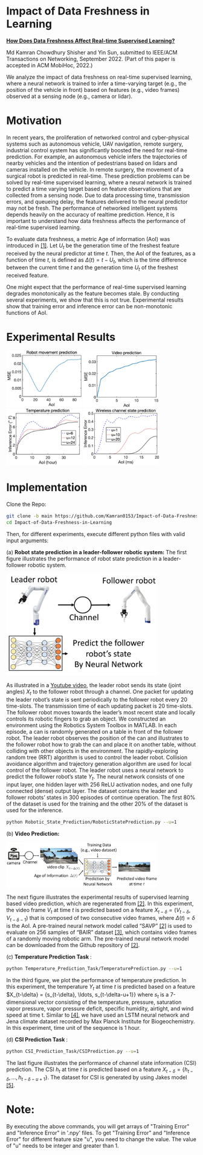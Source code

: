 # Impact of Data Freshness in Learning

[<b>How Does Data Freshness Affect Real-time Supervised Learning?</b>](http://webhome.auburn.edu/~yzs0078/TechnicalReportMobihoc22.pdf) 

Md Kamran Chowdhury Shisher and Yin Sun, submitted to IEEE/ACM Transactions on Networking, September 2022. (Part of this paper is accepted in ACM MobiHoc, 2022.)

We analyze the impact of data freshness on real-time supervised learning, where a neural network is trained to infer a time-varying target (e.g., the position of the vehicle in front) based on features (e.g., video frames) observed at a sensing node (e.g., camera or lidar). 

# Motivation
In recent years, the proliferation of networked control and cyber-physical systems such as autonomous vehicle, UAV navigation, remote surgery, industrial control system has significantly boosted the need for real-time prediction. For example, an autonomous vehicle infers the trajectories of
nearby vehicles and the intention of pedestrians based on lidars and cameras installed on the vehicle. In remote surgery, the
movement of a surgical robot is predicted in real-time. These prediction problems can be solved by real-time supervised
learning, where a neural network is trained to predict a time varying target based on feature observations that are collected
from a sensing node. Due to data processing time, transmission errors, and queueing delay, the features delivered to the neural
predictor may not be fresh. The performance of networked intelligent systems depends heavily on the accuracy of realtime
prediction. Hence, it is important to understand how data freshness affects the performance of real-time supervised
learning.

To evaluate data freshness, a metric Age of information (AoI) was introduced in [[1]](https://www.youtube.com/watch?v=_z4FHuu3-ag). Let $U_t$ be the generation time of the freshest feature received by the neural predictor at time $t$. Then, the AoI of the features, as a function of time $t$, is defined as $\Delta(t) = t-U_t$, which is the time difference between the current time $t$ and the generation time $U_t$ of the freshest received feature.

One might expect that the performance of real-time supervised learning degrades monotonically as the feature becomes stale. By conducting several experiments, we show that this is not true. Experimental results show that training error and inference error can be non-monotonic functions of AoI.

# Experimental Results
<p float="left">
  <img src="/RobotInferenceError.jpg" width="200" />
  <img src="/VideoInferenceError.jpg" width="200" /> 
  <img src="/TemperatureInferenceError.jpg" width="200" />
  <img src="/WirelessCSIInferenceError.jpg" width="200" />
</p>

# Implementation

Clone the Repo:
```sh
git clone -b main https://github.com/Kamran0153/Impact-of-Data-Freshness-in-Learning.git 
cd Impact-of-Data-Freshness-in-Learning
```

Then, for different experiments, execute different python files with valid input arguments:

(a) <b>Robot state prediction in a leader-follower robotic system:</b>
The first figure illustrates the performance of robot state prediction in
a leader-follower robotic system. 
<p float="left">
  <img src="/RoboticExperimentModel.png" width="400"></p>

As illustrated in a [Youtube video](https://www.youtube.com/watch?v=_z4FHuu3-ag), the leader robot sends its state (joint angles) $X_t$ to the follower robot through a channel. One packet for updating the leader robot’s state is sent periodically to the follower robot every 20 time-slots. The transmission time of each updating packet is 20 time-slots. The follower robot moves towards the leader’s most recent state and locally controls its robotic fingers to grab an object. We constructed an environment using the Robotics System Toolbox in MATLAB. In each episode, a can is randomly generated on a table in front of the follower robot. The leader robot observes the position of the can and illustrates to the follower robot how to grab the can and place it on another table, without colliding with other objects in the environment. The rapidly-exploring random tree (RRT) algorithm is used to control the leader robot. Collision avoidance algorithm and trajectory generation algorithm are used for local control of the follower robot. The leader robot uses a neural network to predict the follower robot’s state $Y_t$. The neural network consists of one input layer, one hidden layer with 256 ReLU activation nodes, and one fully connected (dense) output layer. The dataset contains the leader and follower robots’ states in 300 episodes of continue operation. The first 80% of the dataset is used for the training and the other 20% of the dataset is used for the inference. 

```sh
python Robotic_State_Prediction/RoboticStatePrediction.py --u=1
```

(b) <b>Video Prediction:</b> 
<p float="left">
  <img src="/Video_Prediction_Model.png" width="400"></p>
  
The next figure illustrates the experimental results of supervised learning based video prediction, which are regenerated from [[2]](https://arxiv.org/abs/1804.01523). In this experiment, the video frame $V_t$ at time $t$ is predicted based on a feature $X_{t-\delta} = (V_{t-\delta}, V_{t-\delta-1})$ that is composed of two consecutive video frames, where $\Delta(t) = \delta$ is the AoI. A pre-trained neural network model called “SAVP” [[2]](https://arxiv.org/abs/1804.01523) is used to evaluate on 256 samples of “BAIR” dataset [[3]](https://arxiv.org/abs/1710.05268), which contains video frames of a randomly moving robotic arm. The pre-trained neural network model can be downloaded from the Github repository of [[2]](https://arxiv.org/abs/1804.01523).

(c) <b> Temperature Prediction Task </b>:
```sh
python Temperature_Prediction_Task/TemperaturePrediction.py --u=1
```
In the third figure, we plot the performance of temperature prediction. In this experiment, the temperature $Y_t$ at time $t$ is predicted based on a feature $X_{t-\delta} = \{s_{t-\delta}, \ldots, s_{t-\delta-u+1}\}  where $s_t$ is a 7-dimensional vector consisting of the temperature, pressure, saturation vapor pressure, vapor pressure deficit, specific humidity, airtight, and wind speed at time t. Similar to [[4]](https://keras.io/examples/timeseries/timeseries_weather_forecasting/), we have used an LSTM neural network and Jena climate dataset recorded by Max Planck Institute for Biogeochemistry. In this experiment, time unit of the sequence is 1 hour. 

(d) <b> CSI Prediction Task </b>:

```sh
python CSI_Prediction_Task/CSIPrediction.py --u=1
```
The last figure illustrates the performance of channel state information (CSI) prediction. The CSI $h_t$ at time $t$ is predicted based on a feature $X_{t-\delta} = \{h_{t-\delta}, \ldots, h_{t-\delta-u+1}\}$. The dataset for CSI is generated by using Jakes model [[5]](https://ieeexplore.ieee.org/document/1512123). 

# Note:
By executing the above commands, you will get arrays of "Training Error" and "Inference Error" in '.npy' files. To get "Training Error" and "Inference Error" for different feature size "u", you need to change the value. The value of "u" needs to be integer and greater than 1. 
